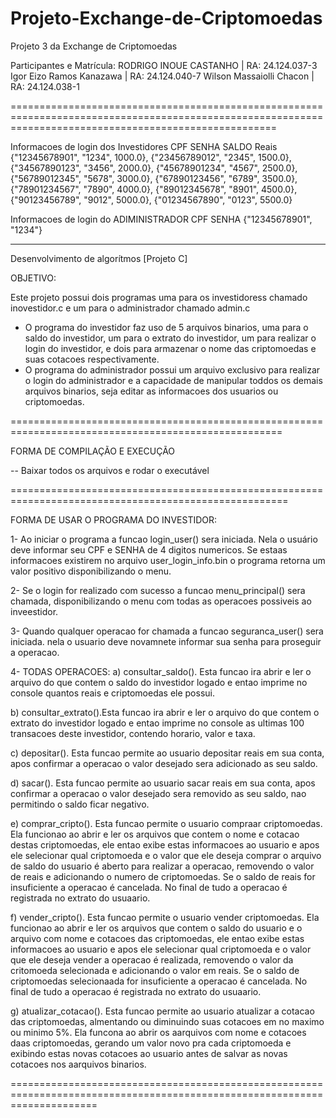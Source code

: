 # Projeto-Exchange-de-Criptomoedas
Projeto 3 da Exchange de Criptomoedas

Participantes e Matrícula: 
RODRIGO INOUE CASTANHO 	 | RA: 24.124.037-3
Igor Eizo Ramos Kanazawa | RA: 24.124.040-7 
Wilson Massaiolli Chacon | RA: 24.124.038-1 

==========================================================================================================================================================

Informacoes de login dos Investidores
             CPF	 SENHA	SALDO Reais
        {"12345678901", "1234", 1000.0},
        {"23456789012", "2345", 1500.0},
        {"34567890123", "3456", 2000.0},
        {"45678901234", "4567", 2500.0},
        {"56789012345", "5678", 3000.0},
        {"67890123456", "6789", 3500.0},
        {"78901234567", "7890", 4000.0},
        {"89012345678", "8901", 4500.0},
        {"90123456789", "9012", 5000.0},
        {"01234567890", "0123", 5500.0}


Informacoes de login do ADIMINISTRADOR
             CPF	 SENHA
	  {"12345678901", "1234"}

---------------------------------------------------------------------------------------------------------------
Desenvolvimento de algorítmos [Projeto C]

OBJETIVO:

Este projeto possui dois programas uma para os investidoress chamado inovestidor.c e um para o administrador chamado admin.c

 - O programa do investidor faz uso de 5 arquivos binarios, uma para o saldo do investidor, um para o extrato do investidor, um para realizar o login do investidor, e dois para armazenar o nome das criptomoedas e suas cotacoes respectivamente.
 - O programa do administrador possui um arquivo exclusivo para realizar o login do administrador e a capacidade de manipular toddos os demais arquivos binarios, seja editar as informacoes dos usuarios ou criptomoedas.

		
=====================================================================================================

FORMA DE COMPILAÇÃO E EXECUÇÃO

-- Baixar todos os arquivos e rodar o executável 


======================================================================================================

FORMA DE USAR O PROGRAMA DO INVESTIDOR:

1- Ao iniciar o programa a funcao login_user() sera iniciada. Nela o usuário deve informar seu CPF e SENHA de 4 digitos numericos. Se estaas informacoes existirem no arquivo user_login_info.bin o programa retorna um valor positivo disponibilizando o menu.

2- Se o login for realizado com sucesso a funcao menu_principal() sera chamada, disponibilizando o menu com todas as operacoes possiveis ao inveestidor.

3- Quando qualquer operacao for chamada a funcao seguranca_user() sera iniciada. nela o usuario deve novamnete informar sua senha para proseguir a operacao.

4- TODAS OPERACOES:
a) consultar_saldo(). Esta funcao ira abrir e ler o arquivo do que contem o saldo do investidor logado e entao imprime no console quantos reais e criptomoedas ele possui.

b) consultar_extrato().Esta funcao ira abrir e ler o arquivo do que contem o extrato do investidor logado e entao imprime no console as ultimas 100 transacoes deste investidor, contendo horario, valor e taxa.

c) depositar(). Esta funcao permite ao usuario depositar reais em sua conta, apos confirmar a operacao o valor desejado sera adicionado as seu  saldo.

d) sacar(). Esta funcao permite ao usuario sacar reais em sua conta, apos confirmar a operacao o valor desejado sera removido as seu saldo, nao permitindo o saldo ficar negativo.

e) comprar_cripto(). Esta funcao permite o usuario compraar criptomoedas. Ela funcionao ao abrir e ler os arquivos que contem o nome e cotacao destas criptomoedas, ele entao exibe estas informacoes ao usuario e apos ele selecionar qual criptomoeda e o valor que ele deseja comprar o arquivo de saldo do usuario é aberto para realizar a operacao, removendo o valor de reais e adicionando o numero de criptomoedas. Se o saldo de reais for insuficiente a operacao é cancelada. No final de tudo a operacao é registrada no extrato do usuaario.

f) vender_cripto(). Esta funcao permite o usuario vender criptomoedas. Ela funcionao ao abrir e ler os arquivos que contem o saldo do usuario e o arquivo com nome e cotacoes das criptomoedas, ele entao exibe estas informacoes ao usuario e apos ele selecionar qual criptomoeda e o valor que ele deseja vender a operacao é realizada, removendo o valor da critomoeda selecionada e adicionando o valor em reais. Se o saldo de criptomoedas selecionaada for insuficiente a operacao é cancelada. No final de tudo a operacao é registrada no extrato do usuaario.

g) atualizar_cotacao(). Esta funcao permite ao usuario atualizar a cotacao das criptomoedas, almentando ou diminuindo suas cotacoes em no maximo ou minimo 5%. Ela funcona ao abrir os aarquivos com nome e cotacoes daas criptomoedas, gerando um valor novo pra cada criptomoeda e exibindo estas novas cotacoes ao usuario antes de salvar as novas cotacoes nos aarquivos binarios.



===========================================================================================================================

